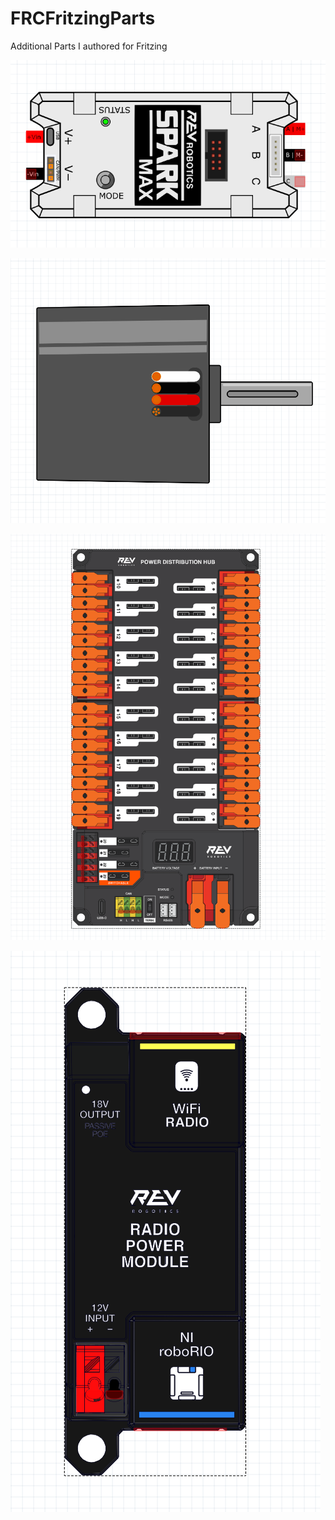 # FRCFritzingParts
Additional Parts I authored for Fritzing

![SPARK MAX Motor Controller](REV_SPARK_MAX_fritzing.png)

![NEO Brushless Motor](REV_NEO_BLDC_fritzing.png)

![REV Power Distribution Hub](REV_PDH_fritzing.png)

![REV Radio Power Module](REV_RPM_fritzing.png)
